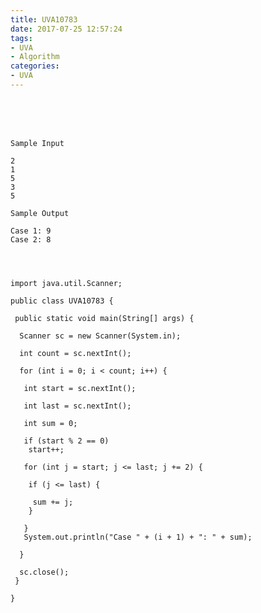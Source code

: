 ```yaml
---
title: UVA10783
date: 2017-07-25 12:57:24
tags:
- UVA
- Algorithm
categories:
- UVA
---
```




 <br /> <br /> <br />

<!-- more -->

	Sample Input 

	2
	1
	5
	3
	5
	
	Sample Output 

	Case 1: 9
	Case 2: 8




	import java.util.Scanner;

	public class UVA10783 {

	 public static void main(String[] args) {

	  Scanner sc = new Scanner(System.in);

	  int count = sc.nextInt();

	  for (int i = 0; i < count; i++) {

	   int start = sc.nextInt();

	   int last = sc.nextInt();

	   int sum = 0;

	   if (start % 2 == 0)
		start++;

	   for (int j = start; j <= last; j += 2) {

		if (j <= last) {

		 sum += j;
		}

	   }
	   System.out.println("Case " + (i + 1) + ": " + sum);

	  }

	  sc.close();
	 }

	}
</br>